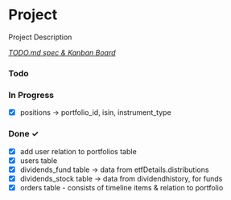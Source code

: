 # Project

Project Description

<em>[TODO.md spec & Kanban Board](https://bit.ly/3fCwKfM)</em>

### Todo

### In Progress

- [x] positions -> portfolio_id, isin, instrument_type

### Done ✓

- [x] add user relation to portfolios table
- [x] users table
- [x] dividends_fund table -> data from etfDetails.distributions
- [x] dividends_stock table -> data from dividendhistory, for funds
- [x] orders table - consists of timeline items & relation to portfolio
